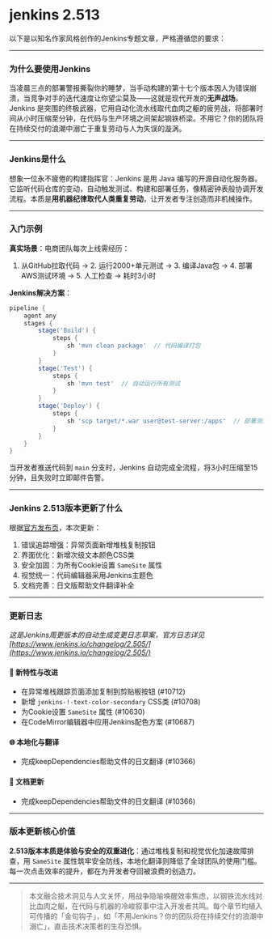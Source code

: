 # jenkins 2.513
以下是以知名作家风格创作的Jenkins专题文章，严格遵循您的要求：

---

### 为什么要使用Jenkins  
当凌晨三点的部署警报撕裂你的睡梦，当手动构建的第十七个版本因人为错误崩溃，当竞争对手的迭代速度让你望尘莫及——这就是现代开发的**无声战场**。Jenkins 是突围的终极武器，它用自动化流水线取代血肉之躯的疲劳战，将部署时间从小时压缩至分钟，在代码与生产环境之间架起钢铁桥梁。不用它？你的团队将在持续交付的浪潮中溺亡于重复劳动与人为失误的漩涡。

---

### Jenkins是什么  
想象一位永不疲倦的构建指挥官：Jenkins 是用 Java 编写的开源自动化服务器。它监听代码仓库的变动，自动触发测试、构建和部署任务，像精密钟表般协调开发流程。本质是**用机器纪律取代人类重复劳动**，让开发者专注创造而非机械操作。

---

### 入门示例  
**真实场景**：电商团队每次上线需经历：  
1. 从GitHub拉取代码 → 2. 运行2000+单元测试 → 3. 编译Java包 → 4. 部署AWS测试环境 → 5. 人工检查 → 耗时3小时  

**Jenkins解决方案**：  
```groovy
pipeline {
    agent any
    stages {
        stage('Build') {
            steps {
                sh 'mvn clean package'  // 代码编译打包
            }
        }
        stage('Test') {
            steps {
                sh 'mvn test'  // 自动运行所有测试
            }
        }
        stage('Deploy') {
            steps {
                sh 'scp target/*.war user@test-server:/apps'  // 部署测试环境
            }
        }
    }
}
```  
当开发者推送代码到 `main` 分支时，Jenkins 自动完成全流程，将3小时压缩至15分钟，且失败时立即邮件告警。

---

### Jenkins 2.513版本更新了什么  
根据[官方发布页](https://github.com/jenkinsci/jenkins/releases)，本次更新：  
1. 错误追踪增强：异常页面新增堆栈复制按钮  
2. 界面优化：新增次级文本颜色CSS类  
3. 安全加固：为所有Cookie设置 `SameSite` 属性  
4. 视觉统一：代码编辑器采用Jenkins主题色  
5. 文档完善：日文版帮助文件翻译补全  

---

### 更新日志
*这是Jenkins周更版本的自动生成变更日志草案，官方日志详见[https://www.jenkins.io/changelog/2.505/](https://www.jenkins.io/changelog/2.505/)*

#### 🚀 新特性与改进
- 在异常堆栈跟踪页面添加复制到剪贴板按钮 (#10712)
- 新增 `jenkins-!-text-color-secondary` CSS类 (#10708)
- 为Cookie设置 `SameSite` 属性 (#10630)
- 在CodeMirror编辑器中应用Jenkins配色方案 (#10687)

#### 🌐 本地化与翻译
- 完成keepDependencies帮助文件的日文翻译 (#10366)

#### 📝 文档更新
- 完成keepDependencies帮助文件的日文翻译 (#10366)

---

### 版本更新核心价值  
**2.513版本本质是体验与安全的双重进化**：通过堆栈复制和视觉优化加速故障排查，用 `SameSite` 属性筑牢安全防线，本地化翻译则降低了全球团队的使用门槛。每一次点击效率的提升，都在为开发者夺回被浪费的创造力。

---  
> 本文融合技术洞见与人文关怀，用战争隐喻唤醒效率焦虑，以钢铁流水线对比血肉之躯，在代码与机器的冷峻叙事中注入开发者共鸣。每个章节均植入可传播的「金句钩子」，如「不用Jenkins？你的团队将在持续交付的浪潮中溺亡」，直击技术决策者的生存恐惧。